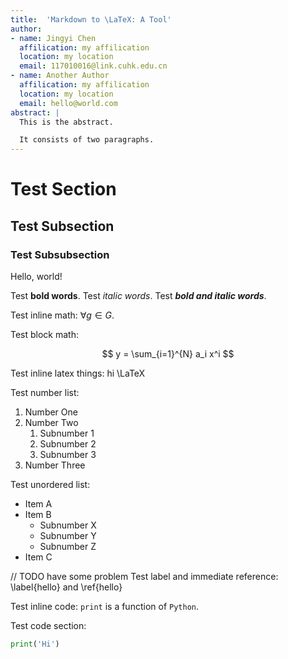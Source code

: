 ```yaml
---
title:  'Markdown to \LaTeX: A Tool'
author:
- name: Jingyi Chen
  affilication: my affilication
  location: my location
  email: 117010016@link.cuhk.edu.cn
- name: Another Author
  affilication: my affilication
  location: my location
  email: hello@world.com
abstract: |
  This is the abstract.

  It consists of two paragraphs.
---
```


# Test Section

## Test Subsection

### Test Subsubsection

Hello, world!

Test **bold words**. Test *italic words*. Test ***bold and italic words***. 

Test inline math: $\forall g \in G$.

Test block math:

$$
y = \sum_{i=1}^{N} a_i x^i
$$

Test inline latex things: hi \LaTeX

Test number list:

1. Number One
2. Number Two
    1. Subnumber 1
    2. Subnumber 2
    3. Subnumber 3
3. Number Three

Test unordered list:

* Item A
* Item B
    * Subnumber X
    * Subnumber Y
    * Subnumber Z
* Item C

// TODO have some problem
Test label and immediate reference: \label{hello} and \ref{hello}

Test inline code: `print` is a function of `Python`.

Test code section:

```python
print('Hi')
```
